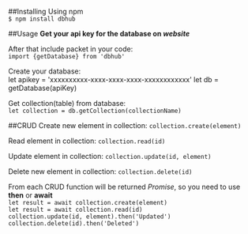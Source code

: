 ##Installing
Using npm  
`$ npm install dbhub`

##Usage
**Get your api key for the database on *website***    

After that include packet in your code:  
`import {getDatabase} from 'dbhub'`

Create your database:  
    let apikey = 'xxxxxxxxxx-xxxx-xxxx-xxxx-xxxxxxxxxxxx'
    let db = getDatabase(apiKey)
    
Get collection(table) from database:  
`let collection = db.getCollection(collectionName)`

##CRUD
Create new element in collection:
`collection.create(element)`

Read element in collection:
`collection.read(id)`

Update element in collection:
`collection.update(id, element)`

Delete new element in collection:
`collection.delete(id)`

From each CRUD function will be returned *Promise*, so you need
to use **then** or **await**  
`let result = await collection.create(element)`  
`let result = await collection.read(id)`  
`collection.update(id, element).then('Updated')`  
`collection.delete(id).then('Deleted')`